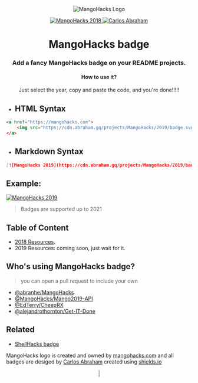 <p align="center">
	<img src="https://cdn.abraham.gq/projects/MangoHacks/2018/media/MangoHacks.png" alt="MangoHacks Logo">
</p>

<p align="center">
	<a href="https://mangohacks.com">
		<img src="https://cdn.abraham.gq/projects/MangoHacks/badge-year.svg" alt="MangoHacks 2018">
	</a>
	<a href="https://github.com/abranhe">
 		<img src="https://abranhe.com/badge.svg" alt="Carlos Abraham">
	</a>
</p>

<h1 align="center">
	<b>MangoHacks badge</b>
</h1>

<h3 align="center">
	Add a fancy MangoHacks badge on your README projects.
</h3>

<h4 align="center"> How to use it?</h4>
<p align="center">Just select the year, copy and paste the code, and you're done!!!!!</p>

- ##  HTML Syntax

```html
<a href="https://mangohacks.com">
	<img src="https://cdn.abraham.gq/projects/MangoHacks/2019/badge.svg" alt="MangoHacks 2019">
</a>
```

- ##  Markdown Syntax

```Markdown
[![MangoHacks 2019](https://cdn.abraham.gq/projects/MangoHacks/2019/badge.svg)](https://mangohacks.com)
```

## Example:

[![MangoHacks 2019](https://cdn.abraham.gq/projects/MangoHacks/2019/badge.svg)](https://mangohacks.com)


> Badges are supported up to 2021


## Table of Content

- [2018 Resources](2018).
- 2019 Resources: coming soon, just wait for it.


## Who's using MangoHacks badge?

> you can open a pull request to include your own

- [@abranhe/MangoHacks](https://github.com/abranhe/mangohacks)
- [@MangoHacks/Mango2019-API](https://github.com/MangoHacks/Mango2019-API)
- [@EdTerry/CheepRX](https://github.com/EdTerry/CheepRX)
- [@alejandrothornton/Get-IT-Done](https://github.com/alejandrothornton/Get-IT-Done)


## Related

- [ShellHacks badge](https://github.com/abranhe/shellhacks)


MangoHacks logo is created and owned by [mangohacks.com](https://mangohacks.com) and all badges are desiged by [Carlos Abraham](https://github.com/abranhe) created using [shields.io](https://shields.io)

<p align="center">
	<img src="https://cdn.abraham.gq/projects/MangoHacks/2018/media/MangoHacks.png" alt="MangoHacks Logo" width="7%">
</p>
